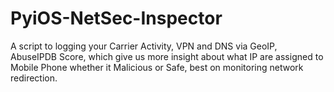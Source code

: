 # PyiOS-NetSec-Inspector
A script to logging your Carrier Activity, VPN and DNS via GeoIP, AbuseIPDB Score, which give us more insight about what IP are assigned to Mobile Phone whether it Malicious or Safe, best on monitoring network redirection.
